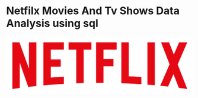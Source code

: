 # Netfilx Movies And Tv Shows Data Analysis using sql

![Netflix logo ](https://github.com/Mahto123i/netfilx_sql_project/blob/main/logo.png)
